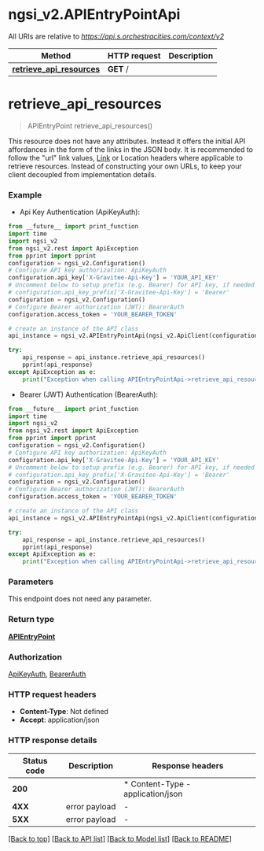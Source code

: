 # ngsi_v2.APIEntryPointApi

All URIs are relative to _https://api.s.orchestracities.com/context/v2_

| Method                                                                   | HTTP request | Description |
| ------------------------------------------------------------------------ | ------------ | ----------- |
| [**retrieve_api_resources**](APIEntryPointApi.md#retrieve_api_resources) | **GET** /    |

# **retrieve_api_resources**

> APIEntryPoint retrieve_api_resources()

This resource does not have any attributes. Instead it offers the initial API
affordances in the form of the links in the JSON body. It is recommended to
follow the \"url\" link values, [Link](https://tools.ietf.org/html/rfc5988) or
Location headers where applicable to retrieve resources. Instead of constructing
your own URLs, to keep your client decoupled from implementation details.

### Example

-   Api Key Authentication (ApiKeyAuth):

```python
from __future__ import print_function
import time
import ngsi_v2
from ngsi_v2.rest import ApiException
from pprint import pprint
configuration = ngsi_v2.Configuration()
# Configure API key authorization: ApiKeyAuth
configuration.api_key['X-Gravitee-Api-Key'] = 'YOUR_API_KEY'
# Uncomment below to setup prefix (e.g. Bearer) for API key, if needed
# configuration.api_key_prefix['X-Gravitee-Api-Key'] = 'Bearer'
configuration = ngsi_v2.Configuration()
# Configure Bearer authorization (JWT): BearerAuth
configuration.access_token = 'YOUR_BEARER_TOKEN'

# create an instance of the API class
api_instance = ngsi_v2.APIEntryPointApi(ngsi_v2.ApiClient(configuration))

try:
    api_response = api_instance.retrieve_api_resources()
    pprint(api_response)
except ApiException as e:
    print("Exception when calling APIEntryPointApi->retrieve_api_resources: %s\n" % e)
```

-   Bearer (JWT) Authentication (BearerAuth):

```python
from __future__ import print_function
import time
import ngsi_v2
from ngsi_v2.rest import ApiException
from pprint import pprint
configuration = ngsi_v2.Configuration()
# Configure API key authorization: ApiKeyAuth
configuration.api_key['X-Gravitee-Api-Key'] = 'YOUR_API_KEY'
# Uncomment below to setup prefix (e.g. Bearer) for API key, if needed
# configuration.api_key_prefix['X-Gravitee-Api-Key'] = 'Bearer'
configuration = ngsi_v2.Configuration()
# Configure Bearer authorization (JWT): BearerAuth
configuration.access_token = 'YOUR_BEARER_TOKEN'

# create an instance of the API class
api_instance = ngsi_v2.APIEntryPointApi(ngsi_v2.ApiClient(configuration))

try:
    api_response = api_instance.retrieve_api_resources()
    pprint(api_response)
except ApiException as e:
    print("Exception when calling APIEntryPointApi->retrieve_api_resources: %s\n" % e)
```

### Parameters

This endpoint does not need any parameter.

### Return type

[**APIEntryPoint**](APIEntryPoint.md)

### Authorization

[ApiKeyAuth](../README.md#ApiKeyAuth), [BearerAuth](../README.md#BearerAuth)

### HTTP request headers

-   **Content-Type**: Not defined
-   **Accept**: application/json

### HTTP response details

| Status code | Description   | Response headers                        |
| ----------- | ------------- | --------------------------------------- |
| **200**     |               | \* Content-Type - application/json <br> |
| **4XX**     | error payload | -                                       |
| **5XX**     | error payload | -                                       |

[[Back to top]](#)
[[Back to API list]](../README.md#documentation-for-api-endpoints)
[[Back to Model list]](../README.md#documentation-for-models)
[[Back to README]](../README.md)
